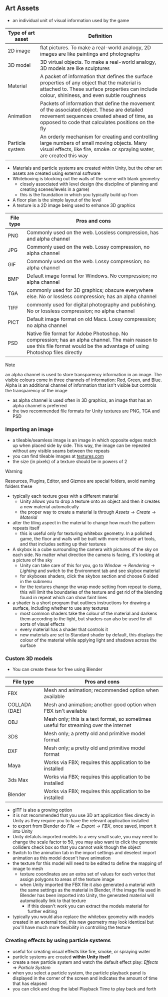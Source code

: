 ## Art Assets
- an individual unit of visual information used by the game

| Type of art asset | Definition                                                                                                                                                                                     |
| ----------------- | ---------------------------------------------------------------------------------------------------------------------------------------------------------------------------------------------- |
| 2D image          | flat pictures. To make a real-world analogy, 2D images are like paintings and photographs                                                                                                      |
| 3D model          | 3D virtual objects. To make a real-world analogy, 3D models are like sculptures                                                                                                                |
| Material          | A packet of information that defines the surface properties of any object that the material is attached to. These surface properties can include colour, shininess, and even subtle roughness  |
| Animation         | Packets of information that define the movement of the associated object. These are detailed movement sequences created ahead of time, as opposed to code that calculates positions on the fly |
| Particle system   | An orderly mechanism for creating and controlling large numbers of small moving objects. Many visual effects, like fire, smoke. or spraying water, are created this way                        |
- Materials and particle systems are created within Unity, but the other art assets are created using external software
- Whiteboxing is blocking out the walls of the scene with blank geometry
	- closely associated with level design (the discipline of planning and creating scenes/levels in a game)
	- this is the foundation in which you typically build up from
- A floor plan is the simple layout of the level
- A texture is a 2D image being used to enhance 3D graphics

| File type | Pros and cons                                                                                                                                                                  |
| --------- | ------------------------------------------------------------------------------------------------------------------------------------------------------------------------------ |
| PNG       | Commonly used on the web. Lossless compression, has and alpha channel                                                                                                          |
| JPG       | Commonly used on the web. Lossy compression, no alpha channel                                                                                                                  |
| GIF       | Commonly used on the web. Lossy compression; no alpha channel                                                                                                                  |
| BMP       | Default image format for Windows. No compression; no alpha channel                                                                                                             |
| TGA       | commonly used for 3D graphics; obscure everywhere else. No or lossless compression; has an alpha channel                                                                       |
| TIFF      | commonly used for digital photography and publishing. No or lossless compression; no alpha channel                                                                             |
| PICT      | Default image format on old Macs. Lossy compression; no alpha channel                                                                                                          |
| PSD       | Native file format for Adobe Photoshop. No compression; has an alpha channel. The main reason to use this file format would be the advantage of using Photoshop files directly |
> [!note]
an alpha channel is used to store transparency information in an image. The visible colours come in three channels of information: Red, Green, and Blue. Alpha is an additional channel of information that isn't visible but controls the transparency of the image

- as alpha channel is used often in 3D graphics, an image that has an alpha channel is preferred
- the two recommended file formats for Unity textures are PNG, TGA and PSD

### Importing an image
- a tileable/seamless image is an image in which opposite edges match up when placed side by side. This way, the image can be repeated without any visible seams between the repeats
- you can find tileable images at [textures.com](https://www.textures.com/)
- the size (in pixels) of a texture should be in powers of 2
>[!warning]
Resources, Plugins, Editor, and Gizmos are special folders, avoid naming folders these

- typically each texture goes with a different material
	- Unity allows you to drop a texture onto an object and then it creates a new material automatically
	- the proper way to create a material is through $Assets \rightarrow Create \rightarrow Material$ 
- alter the tiling aspect in the material to change how much the pattern repeats itself
	- this is useful only for texturing whitebox geometry. In a polished game, the floor and walls will be built with more intricate art tools, and that includes setting up their textures
- A skybox is a cube surrounding the camera with pictures of the sky on each side. No matter what direction the camera is facing, it's looking at a picture of the sky
	- Unity can take care of this for you, go to $Window \rightarrow Rendering \rightarrow Lighting$ and switch to the Environment tab and see skybox material
	- for skyboxes shaders, click the skybox section and choose 6 sided in the submenu
	- for the textures change the wrap mode setting from repeat to clamp, this will limit the boundaries of the texture and get rid of the blending found in repeat which can show faint lines
- a shader is a short program that outlines instructions for drawing a surface, including whether to use any textures
	- most common shaders take the colour of the material and darkens them according to the light, but shaders can also be used for all sorts of visual effects
	- every material has a shader that controls it
	- new materials are set to Standard shader by default, this displays the colour of the material while applying light and shadows across the surface
### Custom 3D models
- You can create these for free using Blender

| File type     | Pros and cons                                                                         |
| ------------- | ------------------------------------------------------------------------------------- |
| FBX           | Mesh and animation; recommended option when available                                 |
| COLLADA (DAE) | Mesh and animation; another good option when FBX isn't available                      |
| OBJ           | Mesh only; this is a text format, so sometimes useful for streaming over the internet |
| 3DS           | Mesh only; a pretty old and primitive model format                                    |
| DXF           | Mesh only; a pretty old and primitive model format                                    |
| Maya          | Works via FBX; requires this application to be installed                              |
| 3ds Max       | Works via FBX; requires this application to be installed                              |
| Blender       | Works via FBX; requires this application to be installed                              |
- gITF is also a growing option
- it is not recommended that you use 3D art application files directly in Unity as they require you to have the relevant application installed
- to export from Blender do $File \rightarrow Export \rightarrow FBX$, once saved, import it into Unity
- Unity defaluts imported models to a very small scale, you may need to change the scale factor to 50, you may also want to click the generate colliders check box so that you cannot walk though the object
- Switch to the animation tab in the import settings and deselect import animation as this model doesn't have animation
- the texture for this model will need to be edited to define the mapping of image to mesh
	- texture coordinates are an extra set of values for each vertex that assign polygons to areas of the texture image
	- when Unity imported the FBX file it also generated a material with the same settings as the material in Blender, if the image file used in Blender has been imported into Unity, the generated material will automatically link to that texture
		- if this doesn't work you can extract the models material for further editing
- typically you would also replace the whitebox geometry with models created in an external tool, this new geometry may look identical but you'll have much more flexibility in controlling the texture
### Creating effects by using particle systems
- useful for creating visual effects like fire, smoke, or spraying water
- particle systems are created **within Unity itself**
- create a new particle system and watch the default effect play: $Effects \Rightarrow Particle \; System$ 
- when you select a particle system, the particle playback panel is displayed in the corner of the screen and indicates the amount of time that has elapsed
- you can click and drag the label Playback Time to play back and forth